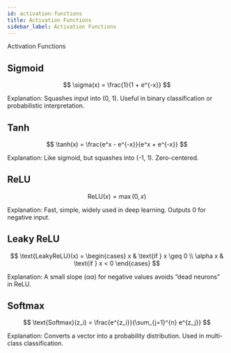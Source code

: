 ```yaml
---
id: activation-functions
title: Activation Functions
sidebar_label: Activation Functions
---
```


Activation Functions

## Sigmoid
$$
\sigma(x) = \frac{1}{1 + e^{-x}}
$$

Explanation: Squashes input into (0, 1). Useful in binary classification or probabilistic interpretation.

## Tanh
$$
\tanh(x) = \frac{e^x - e^{-x}}{e^x + e^{-x}}
$$

Explanation: Like sigmoid, but squashes into (-1, 1). Zero-centered.

## ReLU
$$
\text{ReLU}(x) = \max(0, x)
$$

Explanation: Fast, simple, widely used in deep learning. Outputs 0 for negative input.

## Leaky ReLU
$$
\text{LeakyReLU}(x) =
\begin{cases}
x & \text{if } x \geq 0 \\
\alpha x & \text{if } x < 0
\end{cases}
$$

Explanation: A small slope (αα) for negative values avoids “dead neurons” in ReLU.

## Softmax
$$
\text{Softmax}(z_i) = \frac{e^{z_i}}{\sum_{j=1}^{n} e^{z_j}}
$$

Explanation: Converts a vector into a probability distribution. Used in multi-class classification.